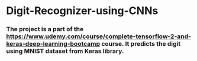 # Digit-Recognizer-using-CNNs

### The project is a part of the https://www.udemy.com/course/complete-tensorflow-2-and-keras-deep-learning-bootcamp course. It predicts the digit using MNIST dataset from Keras library.
